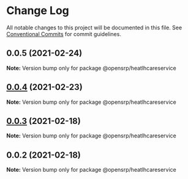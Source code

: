 # Change Log

All notable changes to this project will be documented in this file.
See [Conventional Commits](https://conventionalcommits.org) for commit guidelines.

## 0.0.5 (2021-02-24)

**Note:** Version bump only for package @opensrp/heatlhcareservice

## [0.0.4](https://github.com/OpenSRP/web/compare/@opensrp/heatlhcareservice@0.0.3...@opensrp/heatlhcareservice@0.0.4) (2021-02-23)

**Note:** Version bump only for package @opensrp/heatlhcareservice

## [0.0.3](https://github.com/OpenSRP/web/compare/@opensrp/heatlhcareservice@0.0.2...@opensrp/heatlhcareservice@0.0.3) (2021-02-18)

**Note:** Version bump only for package @opensrp/heatlhcareservice

## 0.0.2 (2021-02-18)

**Note:** Version bump only for package @opensrp/heatlhcareservice
